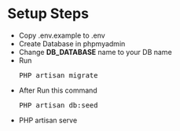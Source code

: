 <h1>Setup Steps</h1>

<ul>
    <li>Copy .env.example to .env</li>
    <li>Create Database in phpmyadmin</li>
    <li>Change <b>DB_DATABASE</b> name to your DB name</li>
    <li>Run <pre>PHP artisan migrate</pre></li>
    <li>After Run this command <pre>PHP artisan db:seed</pre></li>
    <li></pre>PHP artisan serve</pre></li>
</ul>
